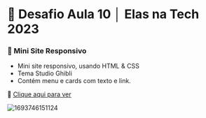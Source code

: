 # 💼 Desafio Aula 10 │ Elas na Tech 2023
### 💼 Mini Site Responsivo

- Mini site responsivo, usando HTML & CSS
- Tema Studio Ghibli
- Contém menu e cards com texto e link.

💙 [Clique aqui para ver](https://desafio-aula10-leticiauemura.netlify.app/)

![1693746151124](https://github.com/leticiaharumi/desafio-aula10-elasnatech2023/assets/80927546/6cd66994-8b41-4ec6-88dc-9b33634664f0)

